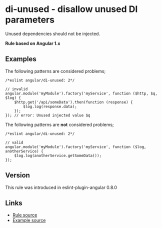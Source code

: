 <!-- WARNING: Generated documentation. Edit docs and examples in the rule and examples file ('rules/di-unused.js', 'examples/di-unused.js'). -->

# di-unused - disallow unused DI parameters

Unused dependencies should not be injected.

**Rule based on Angular 1.x**

## Examples

The following patterns are considered problems;

    /*eslint angular/di-unused: 2*/

    // invalid
    angular.module('myModule').factory('myService', function ($http, $q, $log) {
        $http.get('/api/someData').then(function (response) {
            $log.log(response.data);
        });
    }); // error: Unused injected value $q

The following patterns are **not** considered problems;

    /*eslint angular/di-unused: 2*/

    // valid
    angular.module('myModule').factory('myService', function ($log, anotherService) {
        $log.log(anotherService.getSomeData());
    });

## Version

This rule was introduced in eslint-plugin-angular 0.8.0

## Links

* [Rule source](../rules/di-unused.js)
* [Example source](../examples/di-unused.js)
